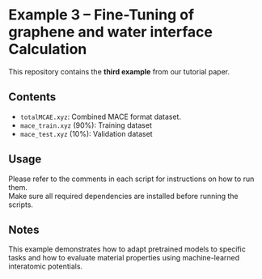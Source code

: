 # Example 3 – Fine-Tuning of graphene and water interface Calculation

This repository contains the **third example** from our tutorial paper.

## Contents


- `totalMCAE.xyz`: Combined MACE format dataset.  
- `mace_train.xyz` (90%): Training dataset  
- `mace_test.xyz` (10%): Validation dataset  
## Usage

Please refer to the comments in each script for instructions on how to run them.  
Make sure all required dependencies are installed before running the scripts.

## Notes

This example demonstrates how to adapt pretrained models to specific tasks and how to evaluate material properties  using machine-learned interatomic potentials.
